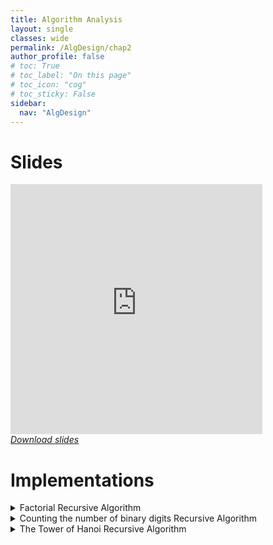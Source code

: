 ```yaml
---
title: Algorithm Analysis
layout: single
classes: wide
permalink: /AlgDesign/chap2
author_profile: false
# toc: True
# toc_label: "On this page"
# toc_icon: "cog"
# toc_sticky: False
sidebar:
  nav: "AlgDesign"
---
```

# Slides
<style>
.responsive-wrap iframe{ max-width: 100%;}
</style>
<div class="responsive-wrap">
<iframe src="https://docs.google.com/presentation/d/17-OS-Mqa10HX_w_odsJDDVfg2EDg9iwUclx2yc6v2Mg/embed?start=false&loop=false&delayms=3000" frameborder="0" height="400px" width="80%" allowfullscreen="true" mozallowfullscreen="true" webkitallowfullscreen="true"></iframe>
</div>

<i class="fa fa-download" aria-hidden="true">
<a href="https://drive.google.com/file/d/177ifLduodyQQXNE8DKNvcugImpUu8NdD/view?usp=sharing" target="_blank">Download slides</a>
</i> 

# Implementations
<details>
<summary> Factorial Recursive Algorithm</summary>

<iframe height="400px" width="100%" src="https://repl.it/@chebilkhalil/Factorial?lite=true" scrolling="no" frameborder="no" allowtransparency="true" allowfullscreen="true" sandbox="allow-forms allow-pointer-lock allow-popups allow-same-origin allow-scripts allow-modals"></iframe>

</details>
<details>
 <summary> Counting the number of binary digits Recursive Algorithm</summary>

<iframe height="400px" width="100%" src="https://repl.it/@chebilkhalil/Number-of-Bits?lite=true" scrolling="no" frameborder="no" allowtransparency="true" allowfullscreen="true" sandbox="allow-forms allow-pointer-lock allow-popups allow-same-origin allow-scripts allow-modals"></iframe>
</details>
<details>
 <summary> The Tower of Hanoi Recursive Algorithm</summary>

<iframe height="400px" width="100%" src="https://repl.it/@chebilkhalil/Hanoi?lite=true" scrolling="no" frameborder="no" allowtransparency="true" allowfullscreen="true" sandbox="allow-forms allow-pointer-lock allow-popups allow-same-origin allow-scripts allow-modals"></iframe>
</details>



